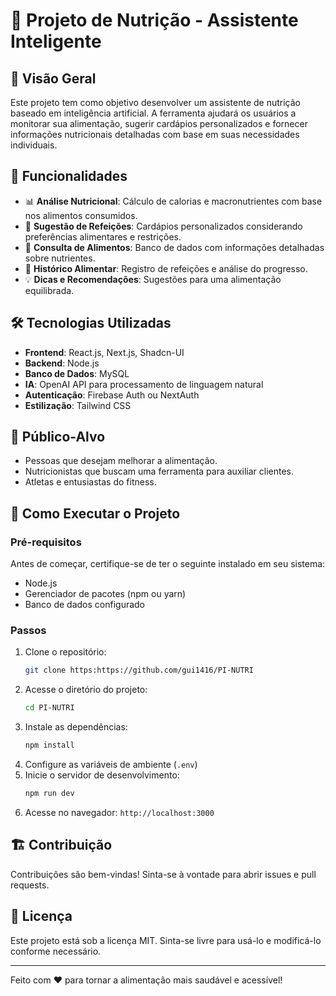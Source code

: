 # 📌 Projeto de Nutrição - Assistente Inteligente

## 📖 Visão Geral
Este projeto tem como objetivo desenvolver um assistente de nutrição baseado em inteligência artificial. A ferramenta ajudará os usuários a monitorar sua alimentação, sugerir cardápios personalizados e fornecer informações nutricionais detalhadas com base em suas necessidades individuais.

## 🚀 Funcionalidades
- 📊 **Análise Nutricional**: Cálculo de calorias e macronutrientes com base nos alimentos consumidos.
- 🥗 **Sugestão de Refeições**: Cardápios personalizados considerando preferências alimentares e restrições.
- 🔎 **Consulta de Alimentos**: Banco de dados com informações detalhadas sobre nutrientes.
- 🔄 **Histórico Alimentar**: Registro de refeições e análise do progresso.
- 💡 **Dicas e Recomendações**: Sugestões para uma alimentação equilibrada.

## 🛠️ Tecnologias Utilizadas
- **Frontend**: React.js, Next.js, Shadcn-UI
- **Backend**: Node.js
- **Banco de Dados**: MySQL
- **IA**: OpenAI API para processamento de linguagem natural
- **Autenticação**: Firebase Auth ou NextAuth
- **Estilização**: Tailwind CSS

## 🎯 Público-Alvo
- Pessoas que desejam melhorar a alimentação.
- Nutricionistas que buscam uma ferramenta para auxiliar clientes.
- Atletas e entusiastas do fitness.

## 📌 Como Executar o Projeto
### Pré-requisitos
Antes de começar, certifique-se de ter o seguinte instalado em seu sistema:
- Node.js
- Gerenciador de pacotes (npm ou yarn)
- Banco de dados configurado

### Passos
1. Clone o repositório:
   ```bash
   git clone https:https://github.com/gui1416/PI-NUTRI
   ```
2. Acesse o diretório do projeto:
   ```bash
   cd PI-NUTRI
   ```
3. Instale as dependências:
   ```bash
   npm install
   ```
4. Configure as variáveis de ambiente (`.env`)
5. Inicie o servidor de desenvolvimento:
   ```bash
   npm run dev
   ```
6. Acesse no navegador: `http://localhost:3000`

## 🏗️ Contribuição
Contribuições são bem-vindas! Sinta-se à vontade para abrir issues e pull requests.

## 📜 Licença
Este projeto está sob a licença MIT. Sinta-se livre para usá-lo e modificá-lo conforme necessário.

---
Feito com ❤️ para tornar a alimentação mais saudável e acessível!

